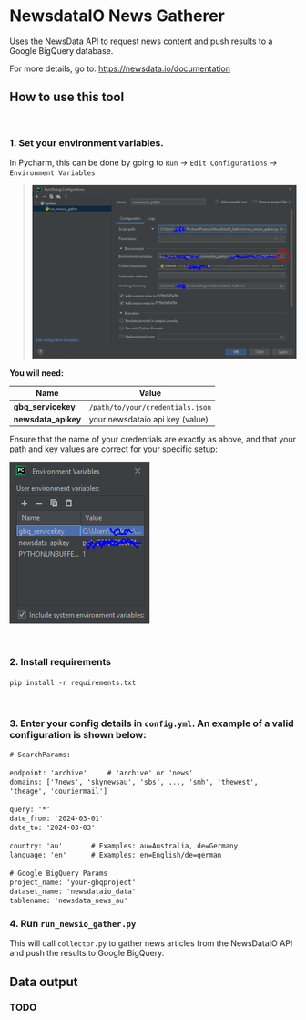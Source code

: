 # NewsdataIO News Gatherer

Uses the NewsData API to request news content and push results to a Google BigQuery database.

For more details, go to: https://newsdata.io/documentation


## How to use this tool

<br>

### 1. <b>Set your environment variables.</b>
In Pycharm, this can be done by going to `Run` -> `Edit Configurations` -> `Environment Variables` 
>![img_1.png](img_1.png)
> 
<b>You will need:</b>

| Name                   | Value                            |
|------------------------|----------------------------------|
| <b>gbq_servicekey</b>  | `/path/to/your/credentials.json` |
| <b>newsdata_apikey</b> | your newsdataio api key (value)  |

Ensure that the name of your credentials are exactly as above, and that your path and key values are correct for your specific setup:

![img.png](img.png)

<br>

### 2. <b> Install requirements</b>
`pip install -r requirements.txt`

<br>

### 3. <b> Enter your config details in `config.yml`. An example of a valid configuration is shown below:</b>
```
# SearchParams:

endpoint: 'archive'     # 'archive' or 'news'
domains: ['7news', 'skynewsau', 'sbs', ..., 'smh', 'thewest', 'theage', 'couriermail']

query: '*'
date_from: '2024-03-01'
date_to: '2024-03-03'

country: 'au'       # Examples: au=Australia, de=Germany
language: 'en'      # Examples: en=English/de=german

# Google BigQuery Params
project_name: 'your-gbqproject'
dataset_name: 'newsdataio_data'
tablename: 'newsdata_news_au'
```

### 4. Run `run_newsio_gather.py`

This will call `collector.py` to gather news articles from the NewsDataIO API and push the results to Google BigQuery.

## Data output





### TODO

